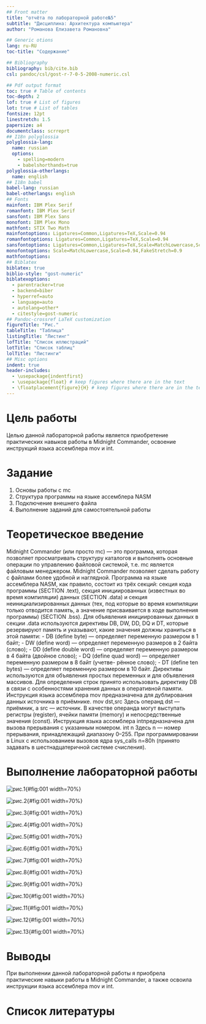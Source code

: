 ```yaml
---
## Front matter
title: "отчёта по лабораторной работе№5"
subtitle: "Дисциплина: Архитектура компьютера"
author: "Романова Елизавета Романовна"

## Generic otions
lang: ru-RU
toc-title: "Содержание"

## Bibliography
bibliography: bib/cite.bib
csl: pandoc/csl/gost-r-7-0-5-2008-numeric.csl

## Pdf output format
toc: true # Table of contents
toc-depth: 2
lof: true # List of figures
lot: true # List of tables
fontsize: 12pt
linestretch: 1.5
papersize: a4
documentclass: scrreprt
## I18n polyglossia
polyglossia-lang:
  name: russian
  options:
	- spelling=modern
	- babelshorthands=true
polyglossia-otherlangs:
  name: english
## I18n babel
babel-lang: russian
babel-otherlangs: english
## Fonts
mainfont: IBM Plex Serif
romanfont: IBM Plex Serif
sansfont: IBM Plex Sans
monofont: IBM Plex Mono
mathfont: STIX Two Math
mainfontoptions: Ligatures=Common,Ligatures=TeX,Scale=0.94
romanfontoptions: Ligatures=Common,Ligatures=TeX,Scale=0.94
sansfontoptions: Ligatures=Common,Ligatures=TeX,Scale=MatchLowercase,Scale=0.94
monofontoptions: Scale=MatchLowercase,Scale=0.94,FakeStretch=0.9
mathfontoptions:
## Biblatex
biblatex: true
biblio-style: "gost-numeric"
biblatexoptions:
  - parentracker=true
  - backend=biber
  - hyperref=auto
  - language=auto
  - autolang=other*
  - citestyle=gost-numeric
## Pandoc-crossref LaTeX customization
figureTitle: "Рис."
tableTitle: "Таблица"
listingTitle: "Листинг"
lofTitle: "Список иллюстраций"
lotTitle: "Список таблиц"
lolTitle: "Листинги"
## Misc options
indent: true
header-includes:
  - \usepackage{indentfirst}
  - \usepackage{float} # keep figures where there are in the text
  - \floatplacement{figure}{H} # keep figures where there are in the text
---
```


# Цель работы

Целью данной лабораторной работы является приобретение практических навыков работы в Midnight Commander, освоение инструкций языка ассемблера mov и int.
# Задание

1.	Основы работы с mc
2.	Структура программы на языке ассемблера NASM
3.	Подключение внешнего файла
4.	Выполнение заданий для самостоятельной работы


# Теоретическое введение

Midnight Commander (или просто mc) — это программа, которая позволяет просматривать структуру каталогов и выполнять основные операции по управлению файловой системой, т.е. mc является файловым менеджером. Midnight Commander позволяет сделать работу с файлами более удобной и наглядной. Программа на языке ассемблера NASM, как правило, состоит из трёх секций: секция кода программы (SECTION .text), секция инициированных (известных во время компиляции) данных (SECTION .data) и секция неинициализированных данных (тех, под которые во время компиляции только отводится память, а значение присваивается в ходе выполнения программы) (SECTION .bss). Для объявления инициированных данных в секции .data используются директивы DB, DW, DD, DQ и DT, которые резервируют память и указывают, какие значения должны храниться в этой памяти: - DB (define byte) — определяет переменную размером в 1 байт; - DW (define word) — определяет переменную размеров в 2 байта (слово); - DD (define double word) — определяет переменную размером в 4 байта (двойное слово); - DQ (define quad word) — определяет переменную размером в 8 байт (учетве- рённое слово); - DT (define ten bytes) — определяет переменную размером в 10 байт. Директивы используются для объявления простых переменных и для объявления массивов. Для определения строк принято использовать директиву DB в связи с особенностями хранения данных в оперативной памяти. Инструкция языка ассемблера mov предназначена для дублирования данных источника в приёмнике.
mov dst,src
Здесь операнд dst — приёмник, а src — источник. В качестве операнда могут выступать регистры (register), ячейки памяти (memory) и непосредственные значения (const). Инструкция языка ассемблера intпредназначена для вызова прерывания с указанным номером.
int n
Здесь n — номер прерывания, принадлежащий диапазону 0–255. При программировании в Linux с использованием вызовов ядра sys_calls n=80h (принято задавать в шестнадцатеричной системе счисления).

# Выполнение лабораторной работы

![рис.1](image/41.jpg){#fig:001 width=70%}

![рис.2](image/42.jpg){#fig:001 width=70%}

![рис.3](image/43.jpg){#fig:001 width=70%}

![рис.4](image/44.jpg){#fig:001 width=70%}

![рис.5](image/45.jpg){#fig:001 width=70%}


![рис.6](image/46.jpg){#fig:001 width=70%}

![рис.7](image/47.jpg){#fig:001 width=70%}

![рис.8](image/48.jpg){#fig:001 width=70%}

![рис.9](image/49.jpg){#fig:001 width=70%}

![рис.10](image/50.jpg){#fig:001 width=70%}


![рис.11](image/51.jpg){#fig:001 width=70%}

![рис.12](image/52.jpg){#fig:001 width=70%}

![рис.13](image/53.jpg){#fig:001 width=70%}

# Выводы
При выполнении данной лабораторной работы я приобрела практические навыки работы в Midnight Commander, а также освоила инструкции языка ассемблера mov и int.

# Список литературы
